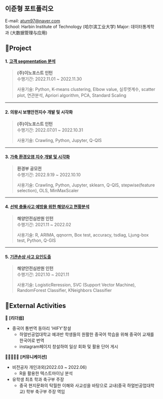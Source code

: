 ## 이준형 포트폴리오
E-mail: atum97@naver.com \
School: Harbin Institute of Technology (哈尔滨工业大学)
Major: 데이터통계학과 (大数据管理与应用)

## 📌Project
#### 1. [고객 segmentation 분석](https://github.com/atum97/Lee.Junhyoung_Portfolio/tree/main/%EA%B3%A0%EA%B0%9Dsegmentation)
> **(주)이노포스트 인턴** \
> 수행기간: 2022.11.01 ~ 2022.11.30
> 
> 사용기술: Python, K-means clustering, Elbow value, 실루엣계수, scatter plot, 연관분석, Apriori algorithm, PCA, Standard Scaling

---

#### 2. 의왕시 보행안전지수 개발 및 시각화
> **(주)이노포스트 인턴** \
> 수행기간: 2022.07.01 ~ 2022.10.31
> 
> 사용기술: Crawling, Python, Jupyter, Q-QIS

---

#### 3. [가축 환경오염 지수 개발 및 시각화](https://github.com/atum97/Lee.Junhyoung_portfolio/tree/main/%ED%99%98%EA%B2%BD%EC%98%A4%EC%97%BC%20%EC%A7%80%EC%88%98%20%EA%B0%9C%EB%B0%9C)
> **환경부 공모전** \
> 수행기간: 2022.9.19 ~ 2022.10.10
> 
> 사용기술: Crawling, Python, Jupyter, sklearn, Q-QIS, stepwise(feature selection), OLS, MinMaxScaler

---

#### 4. [선박 충돌사고 예방을 위한 해양사고 현황분석](https://github.com/atum97/Lee.Junhyoung_Portfolio/tree/main/%ED%95%B4%EC%96%91%EC%82%AC%EA%B3%A0%20%ED%98%84%ED%99%A9%EB%B6%84%EC%84%9D%EC%9D%84%20%ED%86%B5%ED%95%9C%20%EC%84%A0%EB%B0%95%EC%B6%A9%EB%8F%8C%20%EC%98%88%EB%B0%A9%EC%95%88%20%EB%AA%A8%EC%83%89)
> **해양안전심판원 인턴** \
> 수행기간: 2021.11 ~ 2022.02
> 
> 사용기술: R, ARIMA, qqnorm, Box test, accuracy, tsdiag, Ljung-box test, Python, Q-GIS

---

#### 5. [기관손상 사고 요인도출](https://github.com/atum97/Lee.Junhyoung_Portfolio/tree/main/%EA%B8%B0%EA%B4%80%EC%86%90%EC%83%81%20%EC%9A%94%EC%9D%B8%EB%8F%84%EC%B6%9C)
> **해양안전심판원 인턴** \
> 수행기간: 2021.10 ~ 2021.11
> 
> 사용기술: LogisticReression, SVC (Support Vector Machine), RandomForest Classifier, KNeighbors Classifier

## 📌External Activities
💪 **[리더쉽]**
- 중국어 통번역 동아리 'HIFY'창설
  - 하얼빈공업대학교 예과반 학생들의 원활한 중국어 학습을 위해 중국어 교재를 한국어로 번역
  - instagram페이지 창설하여 일상 회화 및 활용 단어 게시

👨🏼‍🤝‍👨🏼 **[커뮤니케이션]**
- 비전공자 개인과외(2022.03 ~ 2022.06)
  - R을 활용한 텍스트마이닝 분석
- 유학생 최초 학과 축구부 주장
  - 중국 현지문화의 탁월한 이해와 사교성을 바탕으로 교내(중국 하얼빈공업대학교) 학부 축구부 주장 역임
